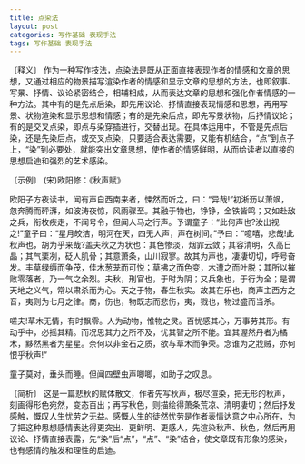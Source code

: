 ```yaml
---
title: 点染法
layout: post
categories: 写作基础 表现手法
tags: 写作基础 表现手法
---
```


〔释义〕 作为一种写作技法，点染法是既从正面直接表现作者的情感和文章的思想，又通过相应的物景描写渲染作者的情感和显示文章的思想的方法，也即叙事、写景、抒情、议论紧密结合，相辅相成，从而表达文章的思想和强化作者情感的一种方法。其中有的是先点后染，即先用议论、抒情直接表现情感和思想，再用写景、状物渲染和显示思想和情感；有的是先染后点，即先写景状物，后抒情议论；有的是交叉点染，即点与染穿插进行，交替出现。在具体运用中，不管是先点后染，还是先染后点，或交叉点染，只要适合表达需要，又能有机结合，“点”到点子上，“染”到必要处，就能突出文章思想，使作者的情感鲜明，从而给读者以直接的思想启迪和强烈的艺术感染。

〔示例〕 (宋)欧阳修：《秋声赋》

欧阳子方夜读书，闻有声自西南来者，悚然而听之，曰：“异哉!”初淅沥以萧飒，忽奔腾而砰湃，如波涛夜惊，风雨骤至。其融于物也，铮铮，金铁皆鸣；又如赴敌之兵，衔枚疾走，不闻号令，但闻人马之行声。予谓童子：“此何声也?汝出视之!”童子曰：“星月皎洁，明河在天，四无人声，声在树间。”予曰：“噫嘻，悲哉!此秋声也，胡为乎来哉?盖夫秋之为状也：其色惨淡，烟霏云敛；其容清明，久高日晶；其气栗冽，砭人肌骨；其意萧条，山川寂寥。故其为声也，凄凄切切，呼号奋发。丰草绿缛而争茂，佳木葱茏而可悦；草拂之而色变，木遭之而叶脱；其所以摧败零落者，乃一气之余烈。夫秋，刑官也，于时为阴；又兵象也，于行为全；是谓天地之义气，常以肃杀而为心。天之于物，春生秋实。故其在乐也，商声主西方之音，夷则为七月之律。商，伤也，物既志而悲伤，夷，戮也，物过盛而当杀。

嗟夫!草木无情，有时飘零。人为动物，惟物之灵。百忧感其心，万事劳其形。有动乎中，必摇其精。而况思其力之所不及，忧其智之所不能。宜其渥然丹者为橘木，黟然黑者为星星。奈何以非金石之质，欲与草木而争荣。念谁为之戕贼，亦何恨乎秋声!”

童子莫对，垂头而睡。但闻四壁虫声唧唧，如助子之叹息。

〔简析〕 这是一篇悲秋的赋体散文，作者先写秋声，极尽渲染，把无形的秋声，刻画得形色宛然，变态百出；再写秋色，则描绘得萧条荒凉、清明凄切；然后抒发感触，慨叹人生忧劳之无益。感慨人生的徒然忧劳是作者表情达意之中心所在，为了把这种思想感情表达得更突出、更鲜明、更感人，先渲染秋声、秋色，然后再用议论、抒情直接表露，先“染”后“点”，“点”、“染”结合，使文章既有形象的感染，也有感情的触发和理性的启迪。 